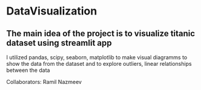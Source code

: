 # DataVisualization

## The main idea of the project is to visualize titanic dataset using streamlit app

I utilized pandas, scipy, seaborn, matplotlib to make visual diagramms to show the data from the dataset and to explore outliers, linear relationships between the data

Collaborators: Ramil Nazmeev
